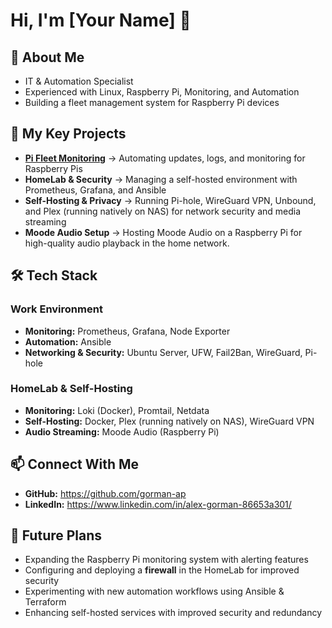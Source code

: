 # Hi, I'm [Your Name] 👋

## 🚀 About Me
- IT & Automation Specialist
- Experienced with Linux, Raspberry Pi, Monitoring, and Automation
- Building a fleet management system for Raspberry Pi devices

## 📌 My Key Projects
- **[Pi Fleet Monitoring](https://github.com/yourrepo)** → Automating updates, logs, and monitoring for Raspberry Pis
- **HomeLab & Security** → Managing a self-hosted environment with Prometheus, Grafana, and Ansible
- **Self-Hosting & Privacy** → Running Pi-hole, WireGuard VPN, Unbound, and Plex (running natively on NAS) for network security and media streaming
- **Moode Audio Setup** → Hosting Moode Audio on a Raspberry Pi for high-quality audio playback in the home network.

## 🛠️ Tech Stack

### **Work Environment**
- **Monitoring:** Prometheus, Grafana, Node Exporter
- **Automation:** Ansible
- **Networking & Security:** Ubuntu Server, UFW, Fail2Ban, WireGuard, Pi-hole

### **HomeLab & Self-Hosting**
- **Monitoring:** Loki (Docker), Promtail, Netdata
- **Self-Hosting:** Docker, Plex (running natively on NAS), WireGuard VPN
- **Audio Streaming:** Moode Audio (Raspberry Pi)

## 📫 Connect With Me
- **GitHub:** https://github.com/gorman-ap
- **LinkedIn:** https://www.linkedin.com/in/alex-gorman-86653a301/

## 📅 Future Plans
- Expanding the Raspberry Pi monitoring system with alerting features
- Configuring and deploying a **firewall** in the HomeLab for improved security
- Experimenting with new automation workflows using Ansible & Terraform
- Enhancing self-hosted services with improved security and redundancy
